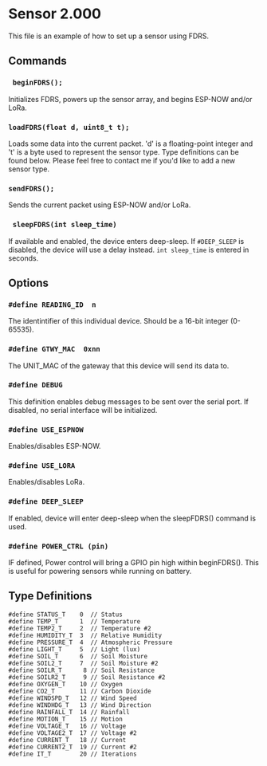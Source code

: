# Sensor 2.000
This file is an example of how to set up a sensor using FDRS. 


## Commands
### ``` beginFDRS();```
Initializes FDRS, powers up the sensor array, and begins ESP-NOW and/or LoRa.
### ```loadFDRS(float d, uint8_t t);```
Loads some data into the current packet. 'd' is a floating-point integer and 't' is a byte used to represent the sensor type. Type definitions can be found below. Please feel free to contact me if you'd like to add a new sensor type.
### ```sendFDRS();```
Sends the current packet using ESP-NOW and/or LoRa.
### ``` sleepFDRS(int sleep_time)```
If available and enabled, the device enters deep-sleep. If ```#DEEP_SLEEP``` is disabled, the device will use a delay instead. ```int sleep_time``` is entered in seconds.

## Options

### ```#define READING_ID  n```
The identintifier of this individual device. Should be a 16-bit integer (0-65535). 
### ```#define GTWY_MAC  0xnn```
The UNIT_MAC of the gateway that this device will send its data to.
### ```#define DEBUG```
This definition enables debug messages to be sent over the serial port. If disabled, no serial interface will be initialized. 
### ```#define USE_ESPNOW```
Enables/disables ESP-NOW.
### ```#define USE_LORA```
Enables/disables LoRa.
### ```#define DEEP_SLEEP```
If enabled, device will enter deep-sleep when the sleepFDRS() command is used.
### ```#define POWER_CTRL (pin)```
IF defined, Power control will bring a GPIO pin high within beginFDRS(). This is useful for powering sensors while running on battery.
## Type Definitions 
```
#define STATUS_T    0  // Status 
#define TEMP_T      1  // Temperature 
#define TEMP2_T     2  // Temperature #2
#define HUMIDITY_T  3  // Relative Humidity 
#define PRESSURE_T  4  // Atmospheric Pressure 
#define LIGHT_T     5  // Light (lux) 
#define SOIL_T      6  // Soil Moisture 
#define SOIL2_T     7  // Soil Moisture #2 
#define SOILR_T      8 // Soil Resistance 
#define SOILR2_T     9 // Soil Resistance #2 
#define OXYGEN_T    10 // Oxygen 
#define CO2_T       11 // Carbon Dioxide
#define WINDSPD_T   12 // Wind Speed
#define WINDHDG_T   13 // Wind Direction
#define RAINFALL_T  14 // Rainfall
#define MOTION_T    15 // Motion
#define VOLTAGE_T   16 // Voltage
#define VOLTAGE2_T  17 // Voltage #2
#define CURRENT_T   18 // Current
#define CURRENT2_T  19 // Current #2
#define IT_T        20 // Iterations
```
